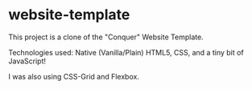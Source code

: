 # website-template

This project is a clone of the "Conquer" Website Template. 

Technologies used: Native (Vanilla/Plain) HTML5, CSS, and a tiny bit of JavaScript!

I was also using CSS-Grid and Flexbox.
